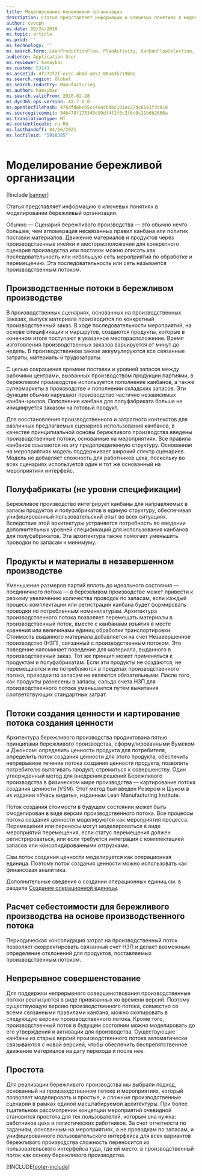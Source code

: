 ```yaml
---
title: Моделирование бережливой организации
description: Статья представляет информацию о ключевых понятиях в моделировании бережливый организации.
author: cvocph
ms.date: 09/24/2018
ms.topic: article
ms.prod: ''
ms.technology: ''
ms.search.form: LeanProductionFlow, PlanActivity, KanbanFlowSelection, KanbanFlow
audience: Application User
ms.reviewer: kamaybac
ms.custom: 53141
ms.assetid: 4f272f2f-ec2c-4b0d-a652-00a63b719b9e
ms.search.region: Global
ms.search.industry: Manufacturing
ms.author: kamaybac
ms.search.validFrom: 2016-02-28
ms.dyn365.ops.version: AX 7.0.0
ms.openlocfilehash: 476dfd6be55ce484cb9bc101ac27dc6181f3c010
ms.sourcegitcommit: 34b478f175348d99df4f2f0c2f6c0c21b6b2660a
ms.translationtype: HT
ms.contentlocale: ru-RU
ms.lasthandoff: 04/16/2021
ms.locfileid: "5910385"
---
```

# <a name="modeling-a-lean-organization"></a>Моделирование бережливой организации

[!include [banner](../includes/banner.md)]

Статья представляет информацию о ключевых понятиях в моделировании бережливый организации. 

Обычно — Сценарий бережливого производства — это обычно нечто большее, чем агломерация несвязанных правил канбана или политик поставки материалов. Движение материалов и продуктов через производственные ячейки и месторасположения для конкретного сценария производства или поставок можно описать как последовательность или небольшую сеть мероприятий по обработке и перемещению. Эта последовательность или сеть называется производственным потоком.

## <a name="production-flows-in-lean-manufacturing"></a>Производственные потоки в бережливом производстве
В производственных сценариях, основанных на производственных заказах, выпуск материала производится по конкретный производственный заказ. В ходе последовательности мероприятий, на основе спецификации и маршрутов, создаются продукты, которые в конечном итоге поступают в указанное месторасположение. Время изготовления производственных заказов варьируется от минут до недель. В производственном заказе аккумулируются все связанные затраты, материалы и трудозатраты. 

С целью сокращения времени поставки и уровней запасов между рабочими центрами, вызванных производством продукции партиями, в бережливом производстве используется пополнение канбанов, а также супермаркеты в производстве и пополнении складских запасов. Эти функции обычно нарушают производство частично независимых канбан-циклов. Пополнение канбана для полуфабриката больше не инициируется заказом на готовый продукт. 

Для восстановления производственного и затратного контекстов для различных предлагаемых сценариев использования канбанов, в качестве принципиальной основы бережливого производства введены производственные потоки, основанные на мероприятиях. Все правила канбанов ссылаются на эту предопределенную структуру. Основанная на мероприятиях модель поддерживает широкий спектр сценариев. Модель не добавляет сложность для работников цеха, поскольку во всех сценариях используется один и тот же основанный на мероприятиях интерфейс.

## <a name="semi-finished-products-non-bom-levels"></a>Полуфабрикаты (не уровни спецификации)
Бережливое производство интегрирует канбаны для направляемых в запасы продуктов и полуфабрикатов в единую структуру, обеспечивая унифицированный пользовательский опыт во всех ситуациях. Вследствие этой архитектуры устраняется потребность во введении дополнительных уровней спецификаций для использования канбанов для полуфабрикатов. Эта архитектура также помогает уменьшить проводки по запасам к минимуму.

## <a name="products-and-material-in-work-in-progress"></a>Продукты и материалы в незавершенном производстве
Уменьшение размеров партий вплоть до идеального состояния — поединичного потока — в бережливом производстве может привести к резкому увеличению количества проводок по запасам, если каждый процесс комплектации или регистрации канбана будет формировать проводки по потребленным номенклатурам. Архитектура производственного потока позволяет перемещать материалы в производственный поток, вместе с канбанами изъятия в месте хранения или величинами единиц обработки транспортировки. Стоимость выданного материала добавляется на счет Незавершенное производство (НЗП), связанный с производственным потоком. Это поведение напоминает поведение для материала, выданного в производственный заказ. Тот же принцип может применяться к продуктам и полуфабрикатам. Если эти продукты не создаются, не перемещаются и не потребляются в пределах производственного потока, проводки по запасам не являются обязательными. После того, как продукты разнесены в запасы, сальдо счета НЗП для производственного потока уменьшается путем вычитания соответствующих стандартных затрат.

## <a name="value-streams-and-value-stream-mapping"></a>Потоки создания ценности и картирование потока создания ценности
Архитектура бережливого производства продиктована пятью принципами бережливого производства, сформулированными Вумеком и Джонсом: определить ценность продукта для потребителя, определить поток создания ценности для этого продукта, обеспечить непрерывное течение потока создания ценности продукта, позволить потребителю вытягивать продукт, стремиться к совершенству. Один утвержденный метод для внедрения решений Бережливого производства в физическом мире производства — картирование потока создания ценности (VSM). Этот метод был введен Розером и Шуком в их издании «Учась видеть», изданным Lean Manufacturing Institute. 

Поток создания стоимости в будущем состоянии может быть смоделирован в виде версии производственного потока. Все процессы потока создания ценности моделируются как мероприятия процесса. Перемещения или переносы могут моделироваться в виде мероприятий перемещения, если статус перемещения должен регистрироваться, или если требуется интеграция с комплектацией запасов или консолидированными отгрузками. 

Сам поток создания ценности моделируется как операционная единица. Поэтому поток создания ценности можно использовать как финансовая аналитика.

Дополнительные сведения о создании операционных единиц см. в разделе [Создание операционной единицы](../../fin-ops-core/fin-ops/organization-administration/tasks/create-operating-unit.md).

## <a name="costing-for-lean-manufacturing-based-on-the-production-flow"></a>Расчет себестоимости для бережливого производства на основе производственного потока
Периодическая консолидация затрат на производственный поток позволяет скорректировать связанный счет НЗП и делает возможным определение отклонений для продуктов, поставляемых производственным потоком.

## <a name="continuous-improvement"></a>Непрерывное совершенстование
Для поддержки непрерывного совершенствования производственные потоки реализуются в виде привязанных ко времени версий. Поэтому существующую версию производственного потока, совместно со всеми связанными правилами канбана, можно скопировать в следующую версию производственного потока. Кроме того, производственный поток в будущем состоянии можно моделировать до его утверждения и активации для производства. Существующие канбаны из старых версий производственного потока автоматически связываются с новой версией, чтобы обеспечить беспрепятственное движение материалов на дату перехода и после нее.

## <a name="simplicity"></a>Простота
Для реализации бережливого производства мы выбрали подход, основанный на производственном потоке и мероприятиях, который позволяет моделировать и простые, и сложные производственные сценарии в рамках единой масштабируемой архитектуры. При более тщательном рассмотрении концепции мероприятий очевидной становится простота для тех пользователей, которым она нужна: работников цеха и логистических работников. За счет отчетности по заданиям, основанным на мероприятиях, а не проводкам по запасам, и унифицированного пользовательского интерфейса для всех вариантов бережливого производства сложность переносится из пользовательского интерфейса туда, где ей место: в производственный поток как основу бережливого производства.





[!INCLUDE[footer-include](../../includes/footer-banner.md)]